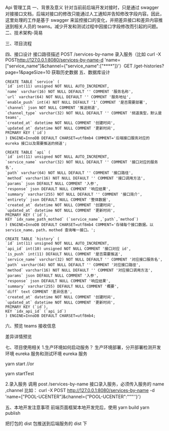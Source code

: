 Api 管理工具
一、背景及意义
针对当前前后端开发对接时，只是通过 swagger 对接接口文档，后端对接口的修改只能通过人工通知并告知修改字段内容。因此，这里处理的工作是基于 swagger 来监控接口的变化，并把差异接口和差异内容推送到相关人员的 teams。减少开发和测试过程中因接口字段修改而引起的问题。
二、技术架构-简易

三、项目流程

四、接口设计
接口路径描述 POST /services-by-name 录入服务（比如 curl -X POST<http://127.0.0.1:8080/services-by-name-d> 'name=["service_name"]&channel={"service_name":["****"]}'）GET /get-histories?page=1&pageSize=10 获取历史数据
五、数据库设计

```
CREATE TABLE `service` (
`id` int(11) unsigned NOT NULL AUTO_INCREMENT,
`name` varchar(16) NOT NULL DEFAULT '' COMMENT '服务名称',
`url` varchar(64) NOT NULL DEFAULT '' COMMENT '服务地址',
`enable_push` int(4) NOT NULL DEFAULT '1' COMMENT '是否需要部署',
`channel` json NOT NULL COMMENT '推送频道',
`channel_type` varchar(32) NOT NULL DEFAULT '' COMMENT '频道类型，默认是 teams',
`created_at` datetime NOT NULL COMMENT '创建时间',
`updated_at` datetime NOT NULL COMMENT '更新时间',
PRIMARY KEY (`id`)
) ENGINE=InnoDB DEFAULT CHARSET=utf8mb4 COMMENT='后端接口服务对应的 eureka 接口以及需要推送的频道';
```

```
CREATE TABLE `api` (
`id` int(11) unsigned NOT NULL AUTO_INCREMENT,
`service_name` varchar(32) NOT NULL DEFAULT '' COMMENT '接口对应的服务名',
`path` varchar(64) NOT NULL DEFAULT '' COMMENT '接口路径',
`method` varchar(16) NOT NULL DEFAULT '' COMMENT '接口调用方法',
`params` json DEFAULT NULL COMMENT '入参',
`response` json DEFAULT NULL COMMENT '响应结果',
`summary` varchar(255) NOT NULL DEFAULT '' COMMENT '接口简介',
`entirety` json DEFAULT NULL COMMENT '整体数据',
`created_at` datetime NOT NULL COMMENT '创建时间',
`updated_at` datetime NOT NULL COMMENT '更新时间',
PRIMARY KEY (`id`),
KEY `idx_name_path_mothed` (`service_name`,`path`,`method`)
) ENGINE=InnoDB DEFAULT CHARSET=utf8mb4 COMMENT='存储每个接口数据。以 service_name，path，mothed 查询唯一接口。';
```

```
CREATE TABLE `history` (
`id` int(11) unsigned NOT NULL AUTO_INCREMENT,
`api_id` int(10) unsigned NOT NULL COMMENT '接口对应 id',
`is_push` int(11) DEFAULT NULL COMMENT '是否需要推送',
`service_name` varchar(32) NOT NULL DEFAULT '' COMMENT '对应接口服务名',
`path` varchar(64) NOT NULL DEFAULT '' COMMENT '对应接口路径',
`method` varchar(16) NOT NULL DEFAULT '' COMMENT '对应接口调用方法',
`params` json DEFAULT NULL COMMENT '入参',
`response` json DEFAULT NULL COMMENT '响应结果',
`summary` varchar(255) DEFAULT NULL COMMENT '概要',
`diff` text COMMENT '差异信息',
`created_at` datetime NOT NULL COMMENT '创建时间',
`updated_at` datetime NOT NULL COMMENT '更新时间',
PRIMARY KEY (`id`),
KEY `idx_api_id` (`api_id`)
) ENGINE=InnoDB DEFAULT CHARSET=utf8mb4;
```

六、预览
teams 接收信息

差异详情预览

七、项目使用相关 1.生产环境如何启动服务？
生产环境部署，分开部署检测开发环境 eureka 服务和测试环境 eureka 服务

<!-- 启动服务，检测开发环境eureka服务  -->

yarn start
//or

<!-- 启动服务，检测测试环境eureka服务  -->

yarn startTest

2.录入服务
调用 post /services-by-name 接口录入服务，必须传入服务的 name ,channel
比如：
curl -X POST <http://127.0.0.1:8080/services-by-name> -d 'name=["POOL-UCENTER"]&channel={"POOL-UCENTER":"""''}'）

五、本地开发注意事项
前端页面框架本地开发完后，使用
yarn build
yarn publish

把打包的 dist 包推送到后端服务的 dist 下
